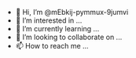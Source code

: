 - 👋 Hi, I’m @mEbkij-pymmux-9jumvi
- 👀 I’m interested in ...
- 🌱 I’m currently learning ...
- 💞️ I’m looking to collaborate on ...
- 📫 How to reach me ...

<!---
mEbkij-pymmux-9jumvi/mEbkij-pymmux-9jumvi is a ✨ special ✨ repository because its `README.md` (this file) appears on your GitHub profile.
You can click the Preview link to take a look at your changes.
--->

